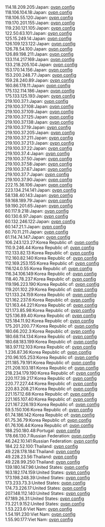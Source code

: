 114.18.209.205:Japan: [ovpn config](vpn/114_18_209_205.ovpn)  
118.106.104.18:Japan: [ovpn config](vpn/118_106_104_18.ovpn)  
118.106.55.120:Japan: [ovpn config](vpn/118_106_55_120.ovpn)  
119.170.201.155:Japan: [ovpn config](vpn/119_170_201_155.ovpn)  
119.230.121.105:Japan: [ovpn config](vpn/119_230_121_105.ovpn)  
122.50.63.101:Japan: [ovpn config](vpn/122_50_63_101.ovpn)  
125.15.249.14:Japan: [ovpn config](vpn/125_15_249_14.ovpn)  
126.109.123.122:Japan: [ovpn config](vpn/126_109_123_122.ovpn)  
126.78.54.100:Japan: [ovpn config](vpn/126_78_54_100.ovpn)  
126.89.198.211:Japan: [ovpn config](vpn/126_89_198_211.ovpn)  
133.114.217.169:Japan: [ovpn config](vpn/133_114_217_169.ovpn)  
133.218.205.104:Japan: [ovpn config](vpn/133_218_205_104.ovpn)  
153.170.14.156:Japan: [ovpn config](vpn/153_170_14_156.ovpn)  
153.200.248.77:Japan: [ovpn config](vpn/153_200_248_77.ovpn)  
159.28.240.89:Japan: [ovpn config](vpn/159_28_240_89.ovpn)  
160.86.178.11:Japan: [ovpn config](vpn/160_86_178_11.ovpn)  
175.132.114.186:Japan: [ovpn config](vpn/175_132_114_186.ovpn)  
175.133.125.193:Japan: [ovpn config](vpn/175_133_125_193.ovpn)  
219.100.37.1:Japan: [ovpn config](vpn/219_100_37_1.ovpn)  
219.100.37.108:Japan: [ovpn config](vpn/219_100_37_108.ovpn)  
219.100.37.109:Japan: [ovpn config](vpn/219_100_37_109.ovpn)  
219.100.37.125:Japan: [ovpn config](vpn/219_100_37_125.ovpn)  
219.100.37.138:Japan: [ovpn config](vpn/219_100_37_138.ovpn)  
219.100.37.19:Japan: [ovpn config](vpn/219_100_37_19.ovpn)  
219.100.37.205:Japan: [ovpn config](vpn/219_100_37_205.ovpn)  
219.100.37.211:Japan: [ovpn config](vpn/219_100_37_211.ovpn)  
219.100.37.213:Japan: [ovpn config](vpn/219_100_37_213.ovpn)  
219.100.37.22:Japan: [ovpn config](vpn/219_100_37_22.ovpn)  
219.100.37.4:Japan: [ovpn config](vpn/219_100_37_4.ovpn)  
219.100.37.50:Japan: [ovpn config](vpn/219_100_37_50.ovpn)  
219.100.37.58:Japan: [ovpn config](vpn/219_100_37_58.ovpn)  
219.100.37.67:Japan: [ovpn config](vpn/219_100_37_67.ovpn)  
219.100.37.7:Japan: [ovpn config](vpn/219_100_37_7.ovpn)  
219.100.37.90:Japan: [ovpn config](vpn/219_100_37_90.ovpn)  
222.15.36.106:Japan: [ovpn config](vpn/222_15_36_106.ovpn)  
223.134.214.141:Japan: [ovpn config](vpn/223_134_214_141.ovpn)  
58.138.40.143:Japan: [ovpn config](vpn/58_138_40_143.ovpn)  
59.168.189.79:Japan: [ovpn config](vpn/59_168_189_79.ovpn)  
59.190.201.65:Japan: [ovpn config](vpn/59_190_201_65.ovpn)  
60.117.9.218:Japan: [ovpn config](vpn/60_117_9_218.ovpn)  
60.130.6.97:Japan: [ovpn config](vpn/60_130_6_97.ovpn)  
60.132.246.122:Japan: [ovpn config](vpn/60_132_246_122.ovpn)  
60.147.21.1:Japan: [ovpn config](vpn/60_147_21_1.ovpn)  
60.70.11.211:Japan: [ovpn config](vpn/60_70_11_211.ovpn)  
61.114.74.147:Japan: [ovpn config](vpn/61_114_74_147.ovpn)  
106.243.123.27:Korea Republic of: [ovpn config](vpn/106_243_123_27.ovpn)  
110.9.246.44:Korea Republic of: [ovpn config](vpn/110_9_246_44.ovpn)  
112.133.82.13:Korea Republic of: [ovpn config](vpn/112_133_82_13.ovpn)  
112.160.82.140:Korea Republic of: [ovpn config](vpn/112_160_82_140.ovpn)  
112.169.253.155:Korea Republic of: [ovpn config](vpn/112_169_253_155.ovpn)  
116.124.0.55:Korea Republic of: [ovpn config](vpn/116_124_0_55.ovpn)  
116.34.106.149:Korea Republic of: [ovpn config](vpn/116_34_106_149.ovpn)  
118.40.78.237:Korea Republic of: [ovpn config](vpn/118_40_78_237.ovpn)  
119.196.223.190:Korea Republic of: [ovpn config](vpn/119_196_223_190.ovpn)  
119.201.102.29:Korea Republic of: [ovpn config](vpn/119_201_102_29.ovpn)  
121.133.24.159:Korea Republic of: [ovpn config](vpn/121_133_24_159.ovpn)  
121.162.237.6:Korea Republic of: [ovpn config](vpn/121_162_237_6.ovpn)  
121.163.44.221:Korea Republic of: [ovpn config](vpn/121_163_44_221.ovpn)  
121.173.85.98:Korea Republic of: [ovpn config](vpn/121_173_85_98.ovpn)  
125.136.89.40:Korea Republic of: [ovpn config](vpn/125_136_89_40.ovpn)  
125.184.11.92:Korea Republic of: [ovpn config](vpn/125_184_11_92.ovpn)  
175.201.200.77:Korea Republic of: [ovpn config](vpn/175_201_200_77.ovpn)  
180.66.202.3:Korea Republic of: [ovpn config](vpn/180_66_202_3.ovpn)  
180.68.114.134:Korea Republic of: [ovpn config](vpn/180_68_114_134.ovpn)  
180.68.183.199:Korea Republic of: [ovpn config](vpn/180_68_183_199.ovpn)  
183.97.112.103:Korea Republic of: [ovpn config](vpn/183_97_112_103.ovpn)  
1.236.87.36:Korea Republic of: [ovpn config](vpn/1_236_87_36.ovpn)  
210.96.105.253:Korea Republic of: [ovpn config](vpn/210_96_105_253.ovpn)  
211.185.79.191:Korea Republic of: [ovpn config](vpn/211_185_79_191.ovpn)  
211.208.103.181:Korea Republic of: [ovpn config](vpn/211_208_103_181.ovpn)  
218.234.179.190:Korea Republic of: [ovpn config](vpn/218_234_179_190.ovpn)  
220.117.39.217:Korea Republic of: [ovpn config](vpn/220_117_39_217.ovpn)  
220.77.227.44:Korea Republic of: [ovpn config](vpn/220_77_227_44.ovpn)  
220.83.208.21:Korea Republic of: [ovpn config](vpn/220_83_208_21.ovpn)  
221.157.12.68:Korea Republic of: [ovpn config](vpn/221_157_12_68.ovpn)  
221.165.107.40:Korea Republic of: [ovpn config](vpn/221_165_107_40.ovpn)  
221.167.226.193:Korea Republic of: [ovpn config](vpn/221_167_226_193.ovpn)  
59.5.150.106:Korea Republic of: [ovpn config](vpn/59_5_150_106.ovpn)  
61.74.186.142:Korea Republic of: [ovpn config](vpn/61_74_186_142.ovpn)  
61.75.36.79:Korea Republic of: [ovpn config](vpn/61_75_36_79.ovpn)  
61.76.106.44:Korea Republic of: [ovpn config](vpn/61_76_106_44.ovpn)  
188.250.180.48:Portugal: [ovpn config](vpn/188_250_180_48.ovpn)  
178.66.130.7:Russian Federation: [ovpn config](vpn/178_66_130_7.ovpn)  
46.242.10.141:Russian Federation: [ovpn config](vpn/46_242_10_141.ovpn)  
184.22.52.100:Thailand: [ovpn config](vpn/184_22_52_100.ovpn)  
49.228.178.184:Thailand: [ovpn config](vpn/49_228_178_184.ovpn)  
49.228.23.56:Thailand: [ovpn config](vpn/49_228_23_56.ovpn)  
49.228.99.250:Thailand: [ovpn config](vpn/49_228_99_250.ovpn)  
139.180.147.96:United States: [ovpn config](vpn/139_180_147_96.ovpn)  
163.182.174.159:United States: [ovpn config](vpn/163_182_174_159.ovpn)  
173.198.248.39:United States: [ovpn config](vpn/173_198_248_39.ovpn)  
173.233.73.3:United States: [ovpn config](vpn/173_233_73_3.ovpn)  
174.73.226.17:United States: [ovpn config](vpn/174_73_226_17.ovpn)  
207.148.112.140:United States: [ovpn config](vpn/207_148_112_140.ovpn)  
67.189.26.31:United States: [ovpn config](vpn/67_189_26_31.ovpn)  
73.221.9.152:United States: [ovpn config](vpn/73_221_9_152.ovpn)  
1.53.223.6:Viet Nam: [ovpn config](vpn/1_53_223_6.ovpn)  
1.54.191.230:Viet Nam: [ovpn config](vpn/1_54_191_230.ovpn)  
1.55.90.177:Viet Nam: [ovpn config](vpn/1_55_90_177.ovpn)  
